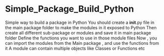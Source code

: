 # Simple_Package_Build_Python
Simple way to build  a package in Python 
You should create a __init__.py file in the main package folder to make the modules in it exposed to Python
Then create all different sub-package or modules and save it in main package folder 
Define the functions you want to use in those module files
Now , you can import the modules from the Main package , and use the functions from it
A module can contain multiple objects like Classes or Functions etc
